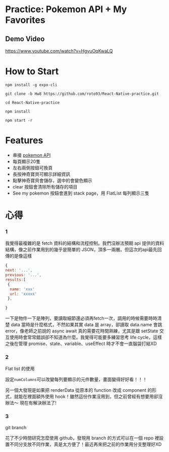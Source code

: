 # Practice: Pokemon API + My Favorites

## Demo Video
https://www.youtube.com/watch?v=HgyuOqKwaLQ

# How to Start
`npm install -g expo-cli`

`git clone -b Hw8 https://github.com/roto93/React-Native-practice.git`

`cd React-Native-practice`

`npm install`

`npm start -r`

# Features

- 串接 [pokemon API](https://pokeapi.co) 
- 每頁顯示20隻
- 左右兩側按鈕可換頁
- 長按神奇寶貝可顯示詳細資訊
- 點擊神奇寶貝會儲存，選中的會變色顯示
- clear 按鈕會清除所有儲存的項目
- See my pokemon 按鈕會進到 stack page，用 FlatList 每列顯示三隻

# 心得
### 1 
我覺得最複雜的是 fetch 資料的結構和流程控制。我們沒辦法預期 api 提供的資料結構，像之前作業用到的幾乎是簡單的 JSON，頂多一兩層。但這次的api最先回傳的是像這樣

```javascript
{
next: '...',
previous: '...',
results:[
 {
  name: 'xxx'
  url: 'xxxxx'
 },
 
}
```

一下是物件一下是陣列，要讀取細節還必須再fetch一次，調用的時候需要時時清楚 data 當時是什麼格式，不然如果其實 data 是 array，卻讀取 data.name 會跳 error，像老師之前說的 async await 真的需要花時間熟練，尤其是跟 setState 交互使用時會常常錯誤卻不知道為什麼。我覺得可能要多練習思考 life cycle，這樣之後在管理 promise、state、variable、useEffect 時才不會一直腦袋打結XD

### 2
Flat list 的使用

設定`numColumns`可以改變每列要顯示的元件數量，畫面變得好好看！！！

另一個大發現是如果把 renderData 從原本的 function 改成 component 的形式，就能在裡面額外使用 hook！雖然這份作業沒用到，但之前曾經有想要用卻沒辦法～ 現在有解決辦法了!

### 3
git branch

花了不少時間研究怎麼使用 github，發現用 branch 的方式可以在一個 repo 裡設置不同分支放不同作業，真是太方便了！最近再來把之前的作業用分支整理好XD





